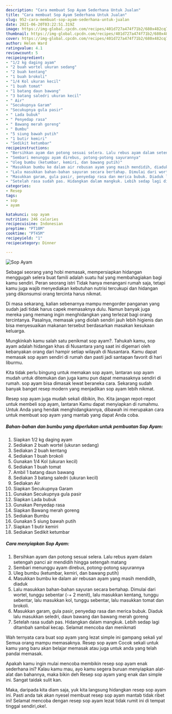 ```yaml
---
description: "Cara membuat Sop Ayam Sederhana Untuk Jualan"
title: "Cara membuat Sop Ayam Sederhana Untuk Jualan"
slug: 952-cara-membuat-sop-ayam-sederhana-untuk-jualan
date: 2021-06-20T03:22:51.319Z
image: https://img-global.cpcdn.com/recipes/401d727a474f71b2/680x482cq70/sop-ayam-foto-resep-utama.jpg
thumbnail: https://img-global.cpcdn.com/recipes/401d727a474f71b2/680x482cq70/sop-ayam-foto-resep-utama.jpg
cover: https://img-global.cpcdn.com/recipes/401d727a474f71b2/680x482cq70/sop-ayam-foto-resep-utama.jpg
author: Helen Ward
ratingvalue: 4.1
reviewcount: 5
recipeingredient:
- "1/2 kg daging ayam"
- "2 buah wortel ukuran sedang"
- "2 buah kentang"
- "1 buah brokoli"
- "1/4 Kol ukuran kecil"
- "1 buah tomat"
- "1 batang daun bawang"
- "3 batang saledri ukuran kecil"
- " Air"
- "Secukupnya Garam"
- "Secukupnya gula pasir"
- " Lada bubuk"
- " Penyedap rasa"
- " Bawang merah goreng"
- " Bumbu"
- "5 siung bawah putih"
- "1 butir kemiri"
- "Sedikit ketumbar"
recipeinstructions:
- "Bersihkan ayam dan potong sesuai selera. Lalu rebus ayam dalam setengah panci air mendidih hingga setengah matang"
- "Sembari menunggu ayam direbus, potong-potong sayurannya"
- "Uleg bumbu (ketumbar, kemiri, dan bawang putih)"
- "Masukkan bumbu ke dalam air rebusan ayam yang masih mendidih, diaduk"
- "Lalu masukkan bahan-bahan sayuran secara bertahap. Dimulai dari wortel, tunggu sebentar (-+ 2 menit), lalu masukkan kentang, tunggu sebentar, lalu masukkan kol, tunggu sebentar, lalu masukkan tomat dan brokoli."
- "Masukkan garam, gula pasir, penyedap rasa dan merica bubuk. Diaduk lalu masukkan seledri, daun bawang dan bawang merah goreng"
- "Setelah rasa sudah pas. Hidangkan dalam mangkuk. Lebih sedap lagi ditambah sambal kecap. Selamat mencoba dan menikmati"
categories:
- Resep
tags:
- sop
- ayam

katakunci: sop ayam 
nutrition: 246 calories
recipecuisine: Indonesian
preptime: "PT10M"
cooktime: "PT45M"
recipeyield: "1"
recipecategory: Dinner

---
```



![Sop Ayam](https://img-global.cpcdn.com/recipes/401d727a474f71b2/680x482cq70/sop-ayam-foto-resep-utama.jpg)

Sebagai seorang yang hobi memasak, mempersiapkan hidangan menggugah selera buat famili adalah suatu hal yang membahagiakan bagi kamu sendiri. Peran seorang istri Tidak hanya menangani rumah saja, tetapi kamu juga wajib menyediakan kebutuhan nutrisi tercukupi dan hidangan yang dikonsumsi orang tercinta harus nikmat.

Di masa  sekarang, kalian sebenarnya mampu mengorder panganan yang sudah jadi tidak harus capek memasaknya dulu. Namun banyak juga mereka yang memang ingin menghidangkan yang terlezat bagi orang tercintanya. Pasalnya, memasak yang diolah sendiri jauh lebih higienis dan bisa menyesuaikan makanan tersebut berdasarkan masakan kesukaan keluarga. 



Mungkinkah kamu salah satu penikmat sop ayam?. Tahukah kamu, sop ayam adalah hidangan khas di Nusantara yang saat ini digemari oleh kebanyakan orang dari hampir setiap wilayah di Nusantara. Kamu dapat memasak sop ayam sendiri di rumah dan pasti jadi santapan favorit di hari liburmu.

Kita tidak perlu bingung untuk memakan sop ayam, lantaran sop ayam mudah untuk ditemukan dan juga kamu pun dapat memasaknya sendiri di rumah. sop ayam bisa dimasak lewat beraneka cara. Sekarang sudah banyak banget resep modern yang menjadikan sop ayam lebih nikmat.

Resep sop ayam juga mudah sekali dibikin, lho. Kita jangan repot-repot untuk membeli sop ayam, lantaran Kamu dapat menyiapkan di rumahmu. Untuk Anda yang hendak menghidangkannya, dibawah ini merupakan cara untuk membuat sop ayam yang mantab yang dapat Anda coba.

<!--inarticleads1-->

##### Bahan-bahan dan bumbu yang diperlukan untuk pembuatan Sop Ayam:

1. Siapkan 1/2 kg daging ayam
1. Sediakan 2 buah wortel (ukuran sedang)
1. Sediakan 2 buah kentang
1. Sediakan 1 buah brokoli
1. Gunakan 1/4 Kol (ukuran kecil)
1. Sediakan 1 buah tomat
1. Ambil 1 batang daun bawang
1. Sediakan 3 batang saledri (ukuran kecil)
1. Sediakan  Air
1. Siapkan Secukupnya Garam
1. Gunakan Secukupnya gula pasir
1. Siapkan  Lada bubuk
1. Gunakan  Penyedap rasa
1. Siapkan  Bawang merah goreng
1. Sediakan  Bumbu
1. Gunakan 5 siung bawah putih
1. Siapkan 1 butir kemiri
1. Sediakan Sedikit ketumbar




<!--inarticleads2-->

##### Cara menyiapkan Sop Ayam:

1. Bersihkan ayam dan potong sesuai selera. Lalu rebus ayam dalam setengah panci air mendidih hingga setengah matang
1. Sembari menunggu ayam direbus, potong-potong sayurannya
1. Uleg bumbu (ketumbar, kemiri, dan bawang putih)
1. Masukkan bumbu ke dalam air rebusan ayam yang masih mendidih, diaduk
1. Lalu masukkan bahan-bahan sayuran secara bertahap. Dimulai dari wortel, tunggu sebentar (-+ 2 menit), lalu masukkan kentang, tunggu sebentar, lalu masukkan kol, tunggu sebentar, lalu masukkan tomat dan brokoli.
1. Masukkan garam, gula pasir, penyedap rasa dan merica bubuk. Diaduk lalu masukkan seledri, daun bawang dan bawang merah goreng
1. Setelah rasa sudah pas. Hidangkan dalam mangkuk. Lebih sedap lagi ditambah sambal kecap. Selamat mencoba dan menikmati




Wah ternyata cara buat sop ayam yang lezat simple ini gampang sekali ya! Semua orang mampu memasaknya. Resep sop ayam Cocok sekali untuk kamu yang baru akan belajar memasak atau juga untuk anda yang telah pandai memasak.

Apakah kamu ingin mulai mencoba membikin resep sop ayam enak sederhana ini? Kalau kamu mau, ayo kamu segera buruan menyiapkan alat-alat dan bahannya, maka bikin deh Resep sop ayam yang enak dan simple ini. Sangat taidak sulit kan. 

Maka, daripada kita diam saja, yuk kita langsung hidangkan resep sop ayam ini. Pasti anda tak akan nyesel membuat resep sop ayam mantab tidak ribet ini! Selamat mencoba dengan resep sop ayam lezat tidak rumit ini di tempat tinggal sendiri,oke!.

